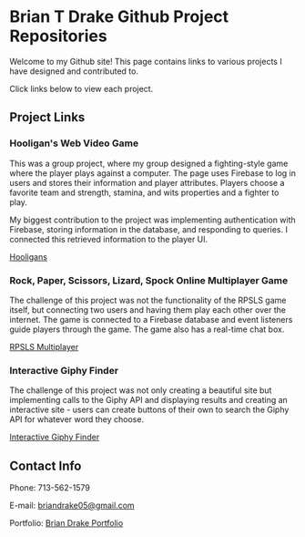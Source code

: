 # Brian T Drake Github Project Repositories

Welcome to my Github site!  This page contains links to various projects I have designed and contributed to.  

Click links below to view each project.

## Project Links

### Hooligan's Web Video Game

This was a group project, where my group designed a fighting-style game where the player plays against a computer.  The page uses Firebase to log in users and stores their information and player attributes.  Players choose a favorite team and strength, stamina, and wits properties and a fighter to play.  

My biggest contribution to the project was implementing authentication with Firebase, storing information in the database, and responding to queries.  I connected this retrieved information to the player UI.  

[Hooligans](https://irichard03.github.io/Project1/index.html "Click to play the game")

### Rock, Paper, Scissors, Lizard, Spock Online Multiplayer Game

The challenge of this project was not the functionality of the RPSLS game itself, but connecting two users and having them play each other over the internet.  The game is connected to a Firebase database and event listeners guide players through the game.  The game also has a real-time chat box.

[RPSLS Multiplayer](https://btdrizzle.github.io/RPSLS-Multiplayer/index.html "Find a friend to play the game with!")

### Interactive Giphy Finder

The challenge of this project was not only creating a beautiful site but implementing calls to the Giphy API and displaying results and creating an interactive site - users can create buttons of their own to search the Giphy API for whatever word they choose.

[Interactive Giphy Finder](https://btdrizzle.github.io/GifsNotJifs/index.html "Click to find some gifs of your own!")

## Contact Info

Phone: 713-562-1579

E-mail: [briandrake05@gmail.com](mailto:briandrake05@gmail.com "Send me an e-mail for more information")

Portfolio: [Brian Drake Portfolio](https://btdrizzle.github.io/index.html "Click to view my portfolio")